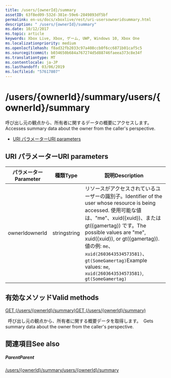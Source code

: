 ```yaml
---
title: /users/{ownerId}/summary
assetID: 63f8ed09-532d-381e-59e6-2849893df5bf
permalink: en-us/docs/xboxlive/rest/uri-usersowneridsummary.html
description: " /users/{ownerId}/summary"
ms.date: 10/12/2017
ms.topic: article
keywords: Xbox Live, Xbox, ゲーム, UWP, Windows 10, Xbox One
ms.localizationpriority: medium
ms.openlocfilehash: f8ad32fb2033c97a408ccb0f6cc6871b01caf5c5
ms.sourcegitcommit: b034650b684a767274d5d88746faeea373c8e34f
ms.translationtype: MT
ms.contentlocale: ja-JP
ms.lasthandoff: 03/06/2019
ms.locfileid: "57617807"
---
```

# <a name="usersowneridsummary"></a><span data-ttu-id="fea91-104">/users/{ownerId}/summary</span><span class="sxs-lookup"><span data-stu-id="fea91-104">/users/{ownerId}/summary</span></span>
<span data-ttu-id="fea91-105">呼び出し元の観点から、所有者に関するデータの概要にアクセスします。</span><span class="sxs-lookup"><span data-stu-id="fea91-105">Accesses summary data about the owner from the caller's perspective.</span></span>

  * [<span data-ttu-id="fea91-106">URI パラメーター</span><span class="sxs-lookup"><span data-stu-id="fea91-106">URI parameters</span></span>](#ID4EQ)

<a id="ID4EQ"></a>


## <a name="uri-parameters"></a><span data-ttu-id="fea91-107">URI パラメーター</span><span class="sxs-lookup"><span data-stu-id="fea91-107">URI parameters</span></span>

| <span data-ttu-id="fea91-108">パラメーター</span><span class="sxs-lookup"><span data-stu-id="fea91-108">Parameter</span></span>| <span data-ttu-id="fea91-109">種類</span><span class="sxs-lookup"><span data-stu-id="fea91-109">Type</span></span>| <span data-ttu-id="fea91-110">説明</span><span class="sxs-lookup"><span data-stu-id="fea91-110">Description</span></span>|
| --- | --- | --- |
| <span data-ttu-id="fea91-111">ownerId</span><span class="sxs-lookup"><span data-stu-id="fea91-111">ownerId</span></span>| <span data-ttu-id="fea91-112">string</span><span class="sxs-lookup"><span data-stu-id="fea91-112">string</span></span>| <span data-ttu-id="fea91-113">リソースがアクセスされているユーザーの識別子。</span><span class="sxs-lookup"><span data-stu-id="fea91-113">Identifier of the user whose resource is being accessed.</span></span> <span data-ttu-id="fea91-114">使用可能な値は、"me"、xuid({xuid})、または gt({gamertag}) です。</span><span class="sxs-lookup"><span data-stu-id="fea91-114">The possible values are "me", xuid({xuid}), or gt({gamertag}).</span></span> <span data-ttu-id="fea91-115">値の例: <code>me</code>、 <code>xuid(2603643534573581)</code>、 <code>gt(SomeGamertag)</code></span><span class="sxs-lookup"><span data-stu-id="fea91-115">Example values: <code>me</code>, <code>xuid(2603643534573581)</code>, <code>gt(SomeGamertag)</code></span></span>|

<a id="ID4ESB"></a>


## <a name="valid-methods"></a><span data-ttu-id="fea91-116">有効なメソッド</span><span class="sxs-lookup"><span data-stu-id="fea91-116">Valid methods</span></span>

[<span data-ttu-id="fea91-117">GET (/users/{ownerId}/summary)</span><span class="sxs-lookup"><span data-stu-id="fea91-117">GET (/users/{ownerId}/summary)</span></span>](uri-usersowneridsummaryget.md)

<span data-ttu-id="fea91-118">&nbsp;&nbsp;呼び出し元の観点から、所有者に関する概要データを取得します。</span><span class="sxs-lookup"><span data-stu-id="fea91-118">&nbsp;&nbsp;Gets summary data about the owner from the caller's perspective.</span></span>

<a id="ID4E3B"></a>


## <a name="see-also"></a><span data-ttu-id="fea91-119">関連項目</span><span class="sxs-lookup"><span data-stu-id="fea91-119">See also</span></span>

<a id="ID4E5B"></a>


##### <a name="parent"></a><span data-ttu-id="fea91-120">Parent</span><span class="sxs-lookup"><span data-stu-id="fea91-120">Parent</span></span>

[<span data-ttu-id="fea91-121">/users/{ownerId}/summary</span><span class="sxs-lookup"><span data-stu-id="fea91-121">/users/{ownerId}/summary</span></span>](uri-usersowneridsummaryget.md)
